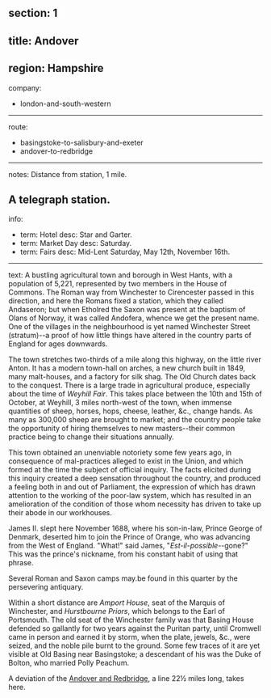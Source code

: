 ﻿section: 1
----
title: Andover
----
region: Hampshire
----
company:
- london-and-south-western
----
route:
- basingstoke-to-salisbury-and-exeter
- andover-to-redbridge
----
notes: Distance from station, 1 mile.

A telegraph station.
----
info:
- term: Hotel
  desc: Star and Garter.
- term: Market Day
  desc: Saturday.
- term: Fairs
  desc: Mid-Lent Saturday, May 12th, November 16th.
----
text: A bustling agricultural town and borough in West Hants, with a population of 5,221, represented by two members in the House of Commons. The Roman way from Winchester to Cirencester passed in this direction, and here the Romans fixed a station, which they called Andaseron; but when Etholred the Saxon was present at the baptism of Olans of Norway, it was called Andofera, whence we get the present name. One of the villages in the neighbourhood is yet named Winchester Street (stratum)--a proof of how little things have altered in the country parts of England for ages downwards.

The town stretches two-thirds of a mile along this highway, on the little river Anton. It has a modern town-hall on arches, a new church built in 1849, many malt-houses, and a factory for silk shag. The Old Church dates back to the conquest. There is a large trade in agricultural produce, especially about the time of *Weyhill Fair*. This takes place between the 10th and 15th of October, at Weyhill, 3 miles north-west of the town, when immense quantities of sheep, horses, hops, cheese, leather, &c., change hands. As many as 300,000 sheep are brought to market; and the country people take the opportunity of hiring themselves to new masters--their common practice being to change their situations annually.

This town obtained an unenviable notoriety some few years ago, in consequence of mal-practices alleged to exist in the Union, and which formed at the time the subject of official inquiry. The facts elicited during this inquiry created a deep sensation throughout the country, and produced a feeling both in and out of Parliament, the expression of which has drawn attention to the working of the poor-law system, which has resulted in an amelioration of the condition of those whom necessity has driven to take up their abode in our workhouses.

James II. slept here November 1688, where his son-in-law, Prince George of Denmark, deserted him to join the Prince of Orange, who was advancing from the West of England. "What!" said James, "*Est-il-possible*--gone?" This was the prince's nickname, from his constant habit of using that phrase.

Several Roman and Saxon camps may.be found in this quarter by the persevering antiquary.

Within a short distance are *Amport House*, seat of the Marquis of Winchester, and *Hurstbourne Priors*, which belongs to the Earl of Portsmouth. The old seat of the Winchester family was that Basing House defended so gallantly for two years against the Puritan party, until Cromwell came in person and earned it by storm, when the plate, jewels, &c., were seized, and the noble pile burnt to the ground. Some few traces of it are yet visible at Old Basing near Basingstoke; a descendant of his was the Duke of Bolton, who married Polly Peachum.

A deviation of the [Andover and Redbridge](/routes/andover-to-redbridge), a line 22½ miles long, takes here.
